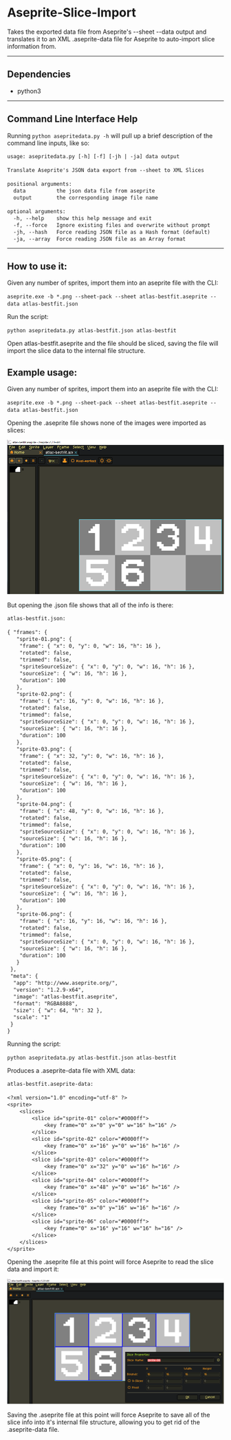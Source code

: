# Aseprite-Slice-Import
Takes the exported data file from Aseprite's --sheet --data output and translates it to an XML .aseprite-data file for Aseprite to auto-import slice information from.

---

## Dependencies

* python3

---

## Command Line Interface Help

Running `python asepritedata.py -h` will pull up a brief description of the command line inputs, like so:

```
usage: asepritedata.py [-h] [-f] [-jh | -ja] data output

Translate Aseprite's JSON data export from --sheet to XML Slices

positional arguments:
  data          the json data file from aseprite
  output        the corresponding image file name

optional arguments:
  -h, --help    show this help message and exit
  -f, --force   Ignore existing files and overwrite without prompt
  -jh, --hash   Force reading JSON file as a Hash format (default)
  -ja, --array  Force reading JSON file as an Array format
```

---

## How to use it:
Given any number of sprites, import them into an aseprite file with the CLI:

`aseprite.exe -b *.png --sheet-pack --sheet atlas-bestfit.aseprite --data atlas-bestfit.json`

Run the script:

`python asepritedata.py atlas-bestfit.json atlas-bestfit`

Open atlas-bestfit.aseprite and the file should be sliced, saving the file will import the slice data to the internal file structure.

## Example usage:

Given any number of sprites, import them into an aseprite file with the CLI:

`aseprite.exe -b *.png --sheet-pack --sheet atlas-bestfit.aseprite --data atlas-bestfit.json`

Opening the .aseprite file shows none of the images were imported as slices:

![Export from Aseprite](https://github.com/FriedYeti/Aseprite-Slice-Import/blob/master/images/AsepriteExport.PNG)

But opening the .json file shows that all of the info is there:

```
atlas-bestfit.json:

{ "frames": {
   "sprite-01.png": {
    "frame": { "x": 0, "y": 0, "w": 16, "h": 16 },
    "rotated": false,
    "trimmed": false,
    "spriteSourceSize": { "x": 0, "y": 0, "w": 16, "h": 16 },
    "sourceSize": { "w": 16, "h": 16 },
    "duration": 100
   },
   "sprite-02.png": {
    "frame": { "x": 16, "y": 0, "w": 16, "h": 16 },
    "rotated": false,
    "trimmed": false,
    "spriteSourceSize": { "x": 0, "y": 0, "w": 16, "h": 16 },
    "sourceSize": { "w": 16, "h": 16 },
    "duration": 100
   },
   "sprite-03.png": {
    "frame": { "x": 32, "y": 0, "w": 16, "h": 16 },
    "rotated": false,
    "trimmed": false,
    "spriteSourceSize": { "x": 0, "y": 0, "w": 16, "h": 16 },
    "sourceSize": { "w": 16, "h": 16 },
    "duration": 100
   },
   "sprite-04.png": {
    "frame": { "x": 48, "y": 0, "w": 16, "h": 16 },
    "rotated": false,
    "trimmed": false,
    "spriteSourceSize": { "x": 0, "y": 0, "w": 16, "h": 16 },
    "sourceSize": { "w": 16, "h": 16 },
    "duration": 100
   },
   "sprite-05.png": {
    "frame": { "x": 0, "y": 16, "w": 16, "h": 16 },
    "rotated": false,
    "trimmed": false,
    "spriteSourceSize": { "x": 0, "y": 0, "w": 16, "h": 16 },
    "sourceSize": { "w": 16, "h": 16 },
    "duration": 100
   },
   "sprite-06.png": {
    "frame": { "x": 16, "y": 16, "w": 16, "h": 16 },
    "rotated": false,
    "trimmed": false,
    "spriteSourceSize": { "x": 0, "y": 0, "w": 16, "h": 16 },
    "sourceSize": { "w": 16, "h": 16 },
    "duration": 100
   }
 },
 "meta": {
  "app": "http://www.aseprite.org/",
  "version": "1.2.9-x64",
  "image": "atlas-bestfit.aseprite",
  "format": "RGBA8888",
  "size": { "w": 64, "h": 32 },
  "scale": "1"
 }
}
```

Running the script:

`python asepritedata.py atlas-bestfit.json atlas-bestfit`

Produces a .aseprite-data file with XML data:

```
atlas-bestfit.aseprite-data:

<?xml version="1.0" encoding="utf-8" ?>
<sprite>
	<slices>
		<slice id="sprite-01" color="#0000ff">
			<key frame="0" x="0" y="0" w="16" h="16" />
		</slice>
		<slice id="sprite-02" color="#0000ff">
			<key frame="0" x="16" y="0" w="16" h="16" />
		</slice>
		<slice id="sprite-03" color="#0000ff">
			<key frame="0" x="32" y="0" w="16" h="16" />
		</slice>
		<slice id="sprite-04" color="#0000ff">
			<key frame="0" x="48" y="0" w="16" h="16" />
		</slice>
		<slice id="sprite-05" color="#0000ff">
			<key frame="0" x="0" y="16" w="16" h="16" />
		</slice>
		<slice id="sprite-06" color="#0000ff">
			<key frame="0" x="16" y="16" w="16" h="16" />
		</slice>
	</slices>
</sprite>
```

Opening the .aseprite file at this point will force Aseprite to read the slice data and import it:

![Aseprite with Slice Data](https://github.com/FriedYeti/Aseprite-Slice-Import/blob/master/images/SlicesImported.PNG)

Saving the .aseprite file at this point will force Aseprite to save all of the slice info into it's internal file structure, allowing you to get rid of the .aseprite-data file.
